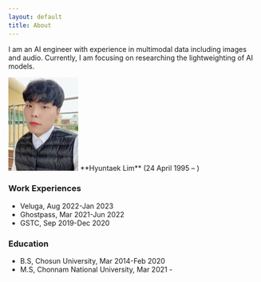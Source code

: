 ```yaml
---
layout: default
title: About
---
```


I am an AI engineer with experience in multimodal data including images and audio. Currently, I am focusing on researching the lightweighting of AI models.

<img src="/images/me.jpg" class="right" />
**Hyuntaek Lim** (24 April 1995 – )

### Work Experiences

- Veluga, Aug 2022-Jan 2023
- Ghostpass, Mar 2021-Jun 2022
- GSTC, Sep 2019-Dec 2020

### Education

- B.S, Chosun University, Mar 2014-Feb 2020
- M.S, Chonnam National University, Mar 2021 - 